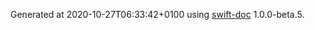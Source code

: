 Generated at 2020-10-27T06:33:42+0100 using [swift-doc](https://github.com/SwiftDocOrg/swift-doc) 1.0.0-beta.5.
